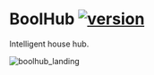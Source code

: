# BoolHub [![version](https://img.shields.io/badge/version-0.11.1-blue.svg)](https://semver.org)
Intelligent house hub.

![boolhub_landing](https://github.com/m-godlewski/boolhub/assets/26858783/3f965940-8d22-4e7b-8d2b-78b0c1023f5e)
